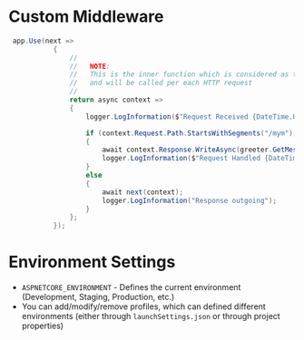 # Custom Middleware
```C#
 app.Use(next =>
           {
               //
               //   NOTE:
               //   This is the inner function which is considered as the middleware
               //   and will be called per each HTTP request
               //
               return async context =>
               {
                   logger.LogInformation($"Request Received {DateTime.UtcNow.ToString("HH:mm:ss")}");

                   if (context.Request.Path.StartsWithSegments("/mym"))
                   {
                       await context.Response.WriteAsync(greeter.GetMessageOfTheDay());
                       logger.LogInformation($"Request Handled {DateTime.UtcNow.ToString("HH:mm:ss")}");
                   }
                   else
                   {
                       await next(context);
                       logger.LogInformation("Response outgoing");
                   }
               };
           });
```

# Environment Settings
* `ASPNETCORE_ENVIRONMENT` - Defines the current environment (Development, Staging, Production, etc.)
* You can add/modify/remove profiles, which can defined different environments (either through `launchSettings.json` or through project properties)